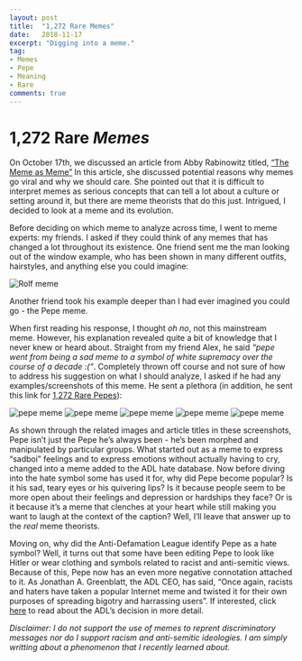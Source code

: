 ```yaml
---
layout: post
title:  "1,272 Rare Memes"
date:   2018-11-17
excerpt: "Digging into a meme."
tag:
- Memes
- Pepe
- Meaning
- Rare
comments: true
---
```


# 1,272 Rare *Memes*

On October 17th, we discussed an article from Abby Rabinowitz titled, [“The Meme as Meme”](http://nautil.us/issue/5/fame/the-meme-as-meme) In this article, she discussed potential reasons why memes go viral and why we should care. She pointed out that it is difficult to interpret memes as serious concepts that can tell a lot about a culture or setting around it, but there are meme theorists that do this just. Intrigued, I decided to look at a meme and its evolution.


Before deciding on which meme to analyze across time, I went to meme experts: my friends. I asked if they could think of any memes that has changed a lot throughout its existence. One friend sent me the man looking out of the window example, who has been shown in many different outfits, hairstyles, and anything else you could imagine:

![Rolf meme](https://github.com/princyd/princyd.github.io/blob/master/_posts/BE4B7D8B-E9D5-4B27-A5BD-1FCED5CEC953.jpeg)

Another friend took his example deeper than I had ever imagined you could go - the Pepe meme.


When first reading his response, I thought *oh no*, not this mainstream meme. However, his explanation revealed quite a bit of knowledge that I never knew or heard about. Straight from my friend Alex, he said *“pepe went from being a sad meme to a symbol of white supremacy over the course of a decade :(“*. Completely thrown off course and not sure of how to address his suggestion on what I should analyze, I asked if he had any examples/screenshots of this meme. He sent a plethora (in addition, he sent this link for [1,272 Rare Pepes](https://www.google.com/amp/s/www.buzzfeednews.com/amphtml/katienotopoulos/1272-rare-pepes)):

![pepe meme](https://github.com/princyd/princyd.github.io/blob/master/_posts/5E011512-D352-4F57-A3E5-1B554084D8EF.jpeg)
![pepe meme](https://github.com/princyd/princyd.github.io/blob/master/_posts/97ABF3C4-9E28-4699-BB93-EDFD1CD69352.jpeg)
![pepe meme](https://github.com/princyd/princyd.github.io/blob/master/_posts/D1BB8F79-4D39-4B28-900C-F7BBFB152AFF.jpeg)
![pepe meme](https://github.com/princyd/princyd.github.io/blob/master/_posts/D26176F6-78D1-4DF2-AB91-5AF7F22D1276.jpeg)
![pepe meme](https://github.com/princyd/princyd.github.io/blob/master/_posts/EE402221-0B88-4218-97D7-42123E31D912.jpeg)

As shown through the related images and article titles in these screenshots, Pepe isn’t just the Pepe he’s always been - he’s been morphed and manipulated by particular groups. What started out as a meme to express “sadboi” feelings and to express emotions without actually having to cry, changed into a meme added to the ADL hate database. Now before diving into the hate symbol some has used it for, why did Pepe become popular? Is it his sad, teary eyes or his quivering lips? Is it because people seem to be more open about their feelings and depression or hardships they face? Or is it because it’s a meme that clenches at your heart while still making you want to laugh at the context of the caption? Well, I’ll leave that answer up to the *real* meme theorists.

Moving on, why did the Anti-Defamation League identify Pepe as a hate symbol? Well, it turns out that some have been editing Pepe to look like Hitler or wear clothing and symbols related to racist and anti-semitic views. Because of this, Pepe now has an even more negative connotation attached to it. As Jonathan A. Greenblatt, the ADL CEO, has said, “Once again, racists and haters have taken a popular Internet meme and twisted it for their own purposes of spreading bigotry and harrassing users”. If interested, click [here](https://www.adl.org/news/press-releases/adl-adds-pepe-the-frog-meme-used-by-anti-semites-and-racists-to-online-hate) to read about the ADL’s decision in more detail.

*Disclaimer: I do not support the use of memes to reprent discriminatory messages nor do I support racism and anti-semitic ideologies. I am simply writting about a phenomenon that I recently learned about.*
